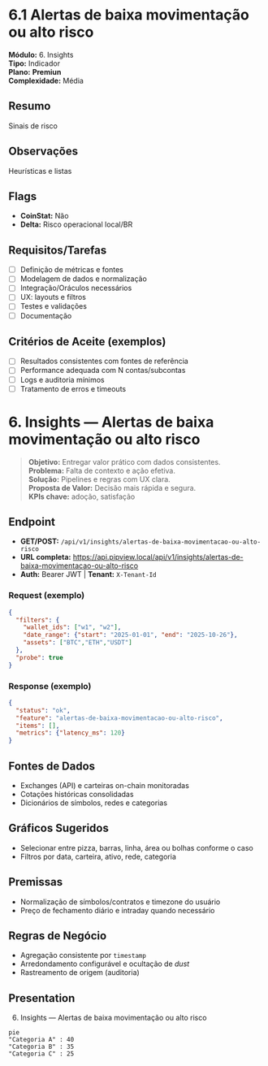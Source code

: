 # 6.1 Alertas de baixa movimentação ou alto risco

**Módulo:** 6. Insights  
**Tipo:** Indicador  
**Plano:** **Premiun**  
**Complexidade:** Média

## Resumo
Sinais de risco

## Observações
Heurísticas e listas

## Flags
- **CoinStat:** Não
- **Delta:** Risco operacional local/BR

## Requisitos/Tarefas
- [ ] Definição de métricas e fontes
- [ ] Modelagem de dados e normalização
- [ ] Integração/Oráculos necessários
- [ ] UX: layouts e filtros
- [ ] Testes e validações
- [ ] Documentação

## Critérios de Aceite (exemplos)
- [ ] Resultados consistentes com fontes de referência
- [ ] Performance adequada com N contas/subcontas
- [ ] Logs e auditoria mínimos
- [ ] Tratamento de erros e timeouts

# 6. Insights — Alertas de baixa movimentação ou alto risco

> **Objetivo:** Entregar valor prático com dados consistentes.  
> **Problema:** Falta de contexto e ação efetiva.  
> **Solução:** Pipelines e regras com UX clara.  
> **Proposta de Valor:** Decisão mais rápida e segura.  
> **KPIs chave:** adoção, satisfação

## Endpoint
- **GET/POST:** `/api/v1/insights/alertas-de-baixa-movimentacao-ou-alto-risco`  
- **URL completa:** <https://api.pipview.local/api/v1/insights/alertas-de-baixa-movimentacao-ou-alto-risco>  
- **Auth:** Bearer JWT | **Tenant:** `X-Tenant-Id`

### Request (exemplo)
```json
{
  "filters": {
    "wallet_ids": ["w1", "w2"],
    "date_range": {"start": "2025-01-01", "end": "2025-10-26"},
    "assets": ["BTC","ETH","USDT"]
  },
  "probe": true
}
```

### Response (exemplo)
```json
{
  "status": "ok",
  "feature": "alertas-de-baixa-movimentacao-ou-alto-risco",
  "items": [],
  "metrics": {"latency_ms": 120}
}
```

## Fontes de Dados
- Exchanges (API) e carteiras on-chain monitoradas
- Cotações históricas consolidadas
- Dicionários de símbolos, redes e categorias

## Gráficos Sugeridos
- Selecionar entre pizza, barras, linha, área ou bolhas conforme o caso
- Filtros por data, carteira, ativo, rede, categoria

## Premissas
- Normalização de símbolos/contratos e timezone do usuário
- Preço de fechamento diário e intraday quando necessário

## Regras de Negócio
- Agregação consistente por `timestamp`
- Arredondamento configurável e ocultação de *dust*
- Rastreamento de origem (auditoria)

## Presentation
6. Insights — Alertas de baixa movimentação ou alto risco

```mermaid
pie
"Categoria A" : 40
"Categoria B" : 35
"Categoria C" : 25
```
